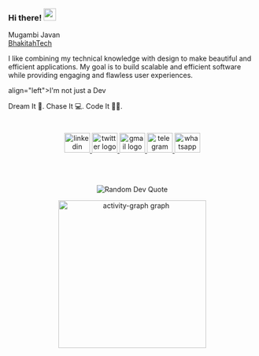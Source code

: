 ### Hi there! <img src="https://emojis.slackmojis.com/emojis/images/1536351075/4594/blob-wave.gif" width="25"/>
<div align="left">
 Mugambi Javan <br>
<a href="https://bhakitah-tech.vercel.app/" target="_blank">BhakitahTech</a>
<p>I like combining my technical knowledge with design to make beautiful and efficient applications. My goal is to build scalable and efficient software while providing engaging and flawless user experiences.</p>
 <p>align="left">I'm not just a Dev</p>

Dream It 💫.  Chase It 💻.  Code It 👨‍💻.<br>
<br clear="both">

###
</div>

###

<div align="center">
  <a href="https://www.linkedin.com/in/javan-mugambi-2351a81b0/" target="_blank">
    <img src="https://raw.githubusercontent.com/maurodesouza/profile-readme-generator/master/src/assets/icons/social/linkedin/default.svg" width="52" height="40" alt="linkedin logo"  />
  </a>
  <a href="https://twitter.com/mugambi_javan" target="_blank">
    <img src="https://raw.githubusercontent.com/maurodesouza/profile-readme-generator/master/src/assets/icons/social/twitter/default.svg" width="52" height="40" alt="twitter logo"  />
  </a>
  <a href="mugambijavan@gmail.com" target="_blank">
    <img src="https://raw.githubusercontent.com/maurodesouza/profile-readme-generator/master/src/assets/icons/social/gmail/default.svg" width="52" height="40" alt="gmail logo"  />
  </a>
  <a href="https://t.me/KamiriJavan" target="_blank">
    <img src="https://raw.githubusercontent.com/maurodesouza/profile-readme-generator/master/src/assets/icons/social/telegram/default.svg" width="52" height="40" alt="telegram logo"  />
  </a>
  <a href="https://wa.me/+254727761646" target="_blank">
    <img src="https://raw.githubusercontent.com/maurodesouza/profile-readme-generator/master/src/assets/icons/social/whatsapp/default.svg" width="52" height="40" alt="whatsapp logo"  />
  </a>
</div>

###

<br clear="both">


###

<p align="center">
  <img src="https://quotes-github-readme.vercel.app/api?type=vertical&theme=dark" alt="Random Dev Quote">
</p>

<div align="center">
  <img src="https://github-readme-activity-graph.vercel.app/graph?username=mugambijavan&radius=16&theme=react&area=true&order=5" height="300" alt="activity-graph graph"  />
</div>


